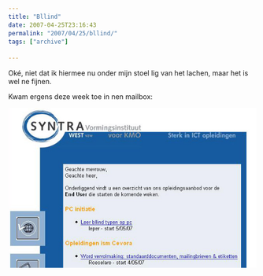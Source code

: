 ```yaml
---
title: "Bllind"
date: 2007-04-25T23:16:43
permalink: "2007/04/25/bllind/"
tags: ["archive"]

---
```

Oké, niet dat ik hiermee nu onder mijn stoel lig van het lachen, maar het is wel ne fijnen.

Kwam ergens deze week toe in nen mailbox:

![Bllind](/images/blog/2007/04/bllind.jpg)
